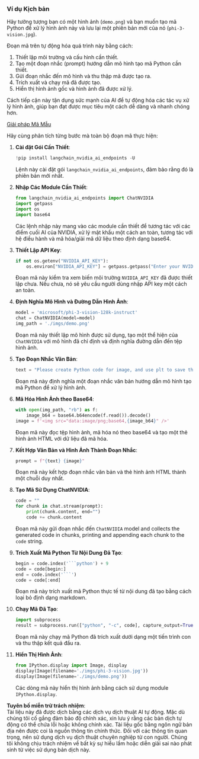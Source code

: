 ### Ví dụ Kịch bản

Hãy tưởng tượng bạn có một hình ảnh (`demo.png`) và bạn muốn tạo mã Python để xử lý hình ảnh này và lưu lại một phiên bản mới của nó (`phi-3-vision.jpg`).

Đoạn mã trên tự động hóa quá trình này bằng cách:

1. Thiết lập môi trường và cấu hình cần thiết.
2. Tạo một đoạn nhắc (prompt) hướng dẫn mô hình tạo mã Python cần thiết.
3. Gửi đoạn nhắc đến mô hình và thu thập mã được tạo ra.
4. Trích xuất và chạy mã đã được tạo.
5. Hiển thị hình ảnh gốc và hình ảnh đã được xử lý.

Cách tiếp cận này tận dụng sức mạnh của AI để tự động hóa các tác vụ xử lý hình ảnh, giúp bạn đạt được mục tiêu một cách dễ dàng và nhanh chóng hơn.

[Giải pháp Mã Mẫu](../../../../../../code/06.E2E/E2E_Nvidia_NIM_Phi3_Vision.ipynb)

Hãy cùng phân tích từng bước mà toàn bộ đoạn mã thực hiện:

1. **Cài đặt Gói Cần Thiết**:  
    ```python
    !pip install langchain_nvidia_ai_endpoints -U
    ```  
    Lệnh này cài đặt gói `langchain_nvidia_ai_endpoints`, đảm bảo rằng đó là phiên bản mới nhất.

2. **Nhập Các Module Cần Thiết**:  
    ```python
    from langchain_nvidia_ai_endpoints import ChatNVIDIA
    import getpass
    import os
    import base64
    ```  
    Các lệnh nhập này mang vào các module cần thiết để tương tác với các điểm cuối AI của NVIDIA, xử lý mật khẩu một cách an toàn, tương tác với hệ điều hành và mã hóa/giải mã dữ liệu theo định dạng base64.

3. **Thiết Lập API Key**:  
    ```python
    if not os.getenv("NVIDIA_API_KEY"):
        os.environ["NVIDIA_API_KEY"] = getpass.getpass("Enter your NVIDIA API key: ")
    ```  
    Đoạn mã này kiểm tra xem biến môi trường `NVIDIA_API_KEY` đã được thiết lập chưa. Nếu chưa, nó sẽ yêu cầu người dùng nhập API key một cách an toàn.

4. **Định Nghĩa Mô Hình và Đường Dẫn Hình Ảnh**:  
    ```python
    model = 'microsoft/phi-3-vision-128k-instruct'
    chat = ChatNVIDIA(model=model)
    img_path = './imgs/demo.png'
    ```  
    Đoạn mã này thiết lập mô hình được sử dụng, tạo một thể hiện của `ChatNVIDIA` với mô hình đã chỉ định và định nghĩa đường dẫn đến tệp hình ảnh.

5. **Tạo Đoạn Nhắc Văn Bản**:  
    ```python
    text = "Please create Python code for image, and use plt to save the new picture under imgs/ and name it phi-3-vision.jpg."
    ```  
    Đoạn mã này định nghĩa một đoạn nhắc văn bản hướng dẫn mô hình tạo mã Python để xử lý hình ảnh.

6. **Mã Hóa Hình Ảnh theo Base64**:  
    ```python
    with open(img_path, "rb") as f:
        image_b64 = base64.b64encode(f.read()).decode()
    image = f'<img src="data:image/png;base64,{image_b64}" />'
    ```  
    Đoạn mã này đọc tệp hình ảnh, mã hóa nó theo base64 và tạo một thẻ hình ảnh HTML với dữ liệu đã mã hóa.

7. **Kết Hợp Văn Bản và Hình Ảnh Thành Đoạn Nhắc**:  
    ```python
    prompt = f"{text} {image}"
    ```  
    Đoạn mã này kết hợp đoạn nhắc văn bản và thẻ hình ảnh HTML thành một chuỗi duy nhất.

8. **Tạo Mã Sử Dụng ChatNVIDIA**:  
    ```python
    code = ""
    for chunk in chat.stream(prompt):
        print(chunk.content, end="")
        code += chunk.content
    ```  
    Đoạn mã này gửi đoạn nhắc đến `ChatNVIDIA` model and collects the generated code in chunks, printing and appending each chunk to the `code` string.

9. **Trích Xuất Mã Python Từ Nội Dung Đã Tạo**:  
    ```python
    begin = code.index('```python') + 9  
    code = code[begin:]  
    end = code.index('```')
    code = code[:end]
    ```  
    Đoạn mã này trích xuất mã Python thực tế từ nội dung đã tạo bằng cách loại bỏ định dạng markdown.

10. **Chạy Mã Đã Tạo**:  
    ```python
    import subprocess
    result = subprocess.run(["python", "-c", code], capture_output=True)
    ```  
    Đoạn mã này chạy mã Python đã trích xuất dưới dạng một tiến trình con và thu thập kết quả đầu ra.

11. **Hiển Thị Hình Ảnh**:  
    ```python
    from IPython.display import Image, display
    display(Image(filename='./imgs/phi-3-vision.jpg'))
    display(Image(filename='./imgs/demo.png'))
    ```  
    Các dòng mã này hiển thị hình ảnh bằng cách sử dụng module `IPython.display`.

**Tuyên bố miễn trừ trách nhiệm**:  
Tài liệu này đã được dịch bằng các dịch vụ dịch thuật AI tự động. Mặc dù chúng tôi cố gắng đảm bảo độ chính xác, xin lưu ý rằng các bản dịch tự động có thể chứa lỗi hoặc không chính xác. Tài liệu gốc bằng ngôn ngữ bản địa nên được coi là nguồn thông tin chính thức. Đối với các thông tin quan trọng, nên sử dụng dịch vụ dịch thuật chuyên nghiệp từ con người. Chúng tôi không chịu trách nhiệm về bất kỳ sự hiểu lầm hoặc diễn giải sai nào phát sinh từ việc sử dụng bản dịch này.